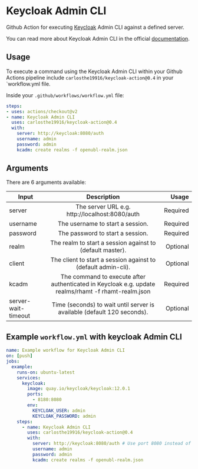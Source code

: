 # Keycloak Admin CLI
Github Action for executing [Keycloak](https://www.keycloak.org/) Admin CLI against a defined server.

You can read more about Keycloak Admin CLI in the official [documentation](https://www.keycloak.org/docs/latest/server_admin/index.html#the-admin-cli).

## Usage
To execute a command using the Keycloak Admin CLI within your Github Actions pipeline include `carlosthe19916/keycloak-action@0.4` in your `workflow.yml file.

Inside your `.github/workflows/workflow.yml` file:

```yaml
steps:
- uses: actions/checkout@v2
- name: Keycloak Admin CLI
  uses: carlosthe19916/keycloak-action@0.4
  with:
    server: http://keycloak:8080/auth
    username: admin
    password: admin
    kcadm: create realms -f openubl-realm.json
```

## Arguments
There are 6 arguments available:


| Input        | Description           | Usage  |
| ------------ |:---------------------:| ------:|
| server       | The server URL e.g. http://localhost:8080/auth | Required |
| username     | The username to start a session.      |   Required |
| password     | The password to start a session.      |   Required |
| realm        | The realm to start a session against to (default master).      |   Optional |
| client       | The client to start a session against to (default admin-cli).      |   Optional |
| kcadm          | The command to execute after authenticated in Keycloak e.g. update realms/rhamt -f rhamt-realm.json |    Required |
| server-wait-timeout | Time (seconds) to wait until server is available (default 120 seconds). |    Optional |

## Example `workflow.yml` with keycloak Admin CLI

```yaml
name: Example workflow for Keycloak Admin CLI
on: [push]
jobs:
  example:
    runs-on: ubuntu-latest
    services:
      keycloak:
        image: quay.io/keycloak/keycloak:12.0.1
        ports:
          - 8180:8080
        env:
          KEYCLOAK_USER: admin
          KEYCLOAK_PASSWORD: admin
    steps:
      - name: Keycloak Admin CLI
        uses: carlosthe19916/keycloak-action@0.4
        with:
          server: http://keycloak:8080/auth # Use port 8080 instead of 8180
          username: admin
          password: admin
          kcadm: create realms -f openubl-realm.json
```
